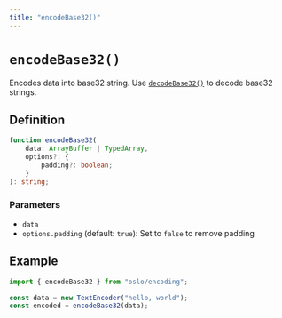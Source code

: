 ```yaml
---
title: "encodeBase32()"
---
```


# `encodeBase32()`

Encodes data into base32 string. Use [`decodeBase32()`](/reference/encoding/decodeBase32) to decode base32 strings.

## Definition

```ts
function encodeBase32(
	data: ArrayBuffer | TypedArray,
	options?: {
		padding?: boolean;
	}
): string;
```

### Parameters

- `data`
- `options.padding` (default: `true`): Set to `false` to remove padding

## Example

```ts
import { encodeBase32 } from "oslo/encoding";

const data = new TextEncoder("hello, world");
const encoded = encodeBase32(data);
```
